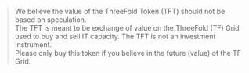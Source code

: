 > We believe the value of the ThreeFold Token (TFT) should not be based on speculation. <BR>
> The TFT is meant to be exchange of value on the ThreeFold (TF) Grid <BR>
> used to buy and sell IT capacity. The TFT is not an investment instrument. <BR>
> Please only buy this token if you believe in the future (value) of the TF Grid.
